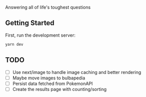 Answering all of life's toughest questions

## Getting Started

First, run the development server:

```bash
yarn dev
```

## TODO

- [ ] Use next/image to handle image caching and better rendering
- [ ] Maybe move images to bulbapedia
- [ ] Persist data fetched from PokemonAPI
- [ ] Create the results page with counting/sorting
